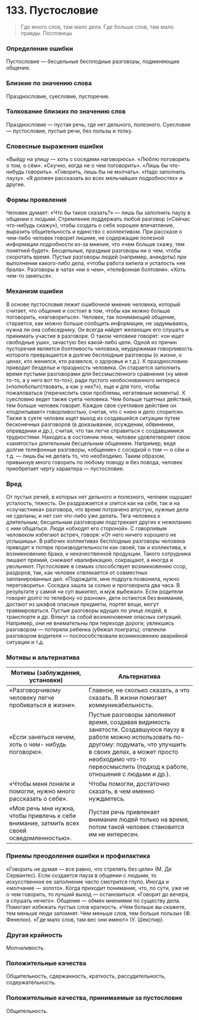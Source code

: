 # 133. Пустословие

>Где много слов, там мало дела.
Где больше слов, там мало правды.
Пословицы

### Определение ошибки
Пустословие — бесцельные бесплодные разговоры, подменяющие общение.

### Близкие по значению слова
Празднословие, суесловие, пусторечие.

### Толкование близких по значению слов
Празднословие — пустая речь, где нет дельного, полезного.
Суесловие — пустословие, пустые речи, без пользы и толку.

### Словесные выражения ошибки
«Выйду на улицу — хоть с соседями наговорюсь».
«Люблю поговорить о том, о сём».
«Скучно, когда не о чем поговорить».
«Лишь бы что-нибудь говорить».
«Говорить, лишь бы не молчать».
«Надо заполнить паузу».
«Я должен рассказать во всех мельчайших подробностях» и другие.

### Формы проявления
Человек думает: «Что бы такое сказать?» — лишь бы заполнить паузу в общении с людьми.
Стремление поддержать любой разговор («Сейчас что-нибудь скажу»), чтобы создать о себе хорошее впечатление, выразить общительность и единство с коллективом.
При рассказе о чем-либо человек говорит лишние, не содержащие полезной информации подробности из-за мнения, что «чем больше скажу, тем понятней будет».
Бесцельные, праздные разговоры ни о чем, чтобы скоротать время.
Пустые разговоры людей (например, анекдоты) при выполнении какого-либо дела, «чтобы работа кипела и усталость «не брала».
Разговоры в чатах «ни о чем», «телефонная болтовня». «Хоть чем-то заняться».

### Механизм ошибки
В основе пустословия лежит ошибочное мнение человека, который считает, что общение и состоит в том, чтобы как можно больше поговорить, «наговориться». Человек, так понимающий общение, старается, как можно больше сообщить информации, не задумываясь, нужна ли она собеседнику. Он всегда найдет желающих его слушать и принимать участие в разговоре. О таком человеке говорят: «он ищет свободные уши», зачастую без какой-либо цели.
Одной из причин пусторечия является болтливость человека, неудержимая говорливость которого превращается в долгие бесплодные разговоры (о жизни, о ценах, кто женился, кто развелся, о здоровье и т.д.).
К празднословию приводит безделье и праздность человека. Он старается заполнить время пустыми разговорами для бессмысленного сравнения («у меня то-то, а у него вот то-то»), ради пустого необоснованного интереса («полюбопытствовать, а как у них?»), еще и для того, чтобы пожаловаться (перечислить свои проблемы, негативные моменты).
К суесловию ведет также суета человека. Чем больше тщетных действий, тем больше человек говорит. Каждое свое суетливое действие он «подпитывает» говорливостью, считая, что с «нею и дело спорится». Также в суете человек ищет выход из создавшейся ситуации путем бесконечных разговоров (в доказывании, осуждении, обвинении, оправдании и др.), считая, что так легче справиться с создавшимися трудностями.
Находясь в состоянии лени, человек удовлетворяет свою «занятость» длительным бесцельным общением. Например, ведя долгие телефонные разговоры, «общение» с соседкой о том — о сём и т.д. — лишь бы не делать то, что необходимо.
Таким образом, привыкнув много говорить по любому поводу и без повода, человек приобретает черту характера — пустословие.

### Вред
От пустых речей, в которых нет дельного и полезного, человек ощущает усталость, тяжесть. Он раздражается и злится как на себя, так и на «соучастника» разговора, что время потрачено впустую, нужные дела не сделаны, и нет сил что-либо уже делать.
Тяга человека к длительным, бесцельным разговорам подстрекает других к нежеланию с ним общаться. Люди «обходят его стороной». С говорливым человеком избегают встреч, говоря: «От него ничего хорошего не услышишь».
В рабочих коллективах бесплодные разговоры человека приводят к потере производительности как своей, так и коллектива, к возникновению брака, к некачественной продукции. Такого сотрудника лишают премий, снижают квалификацию, сокращают, а иногда и увольняют.
Пустословие в семьях способствует возникновению ссор, раздоров, так, как человек отвлекается от совместных запланированных дел. «Подождите, мне подруга позвонила, нужно переговорить». Соседка зашла за солью и проговорила два часа. В результате у самой «и суп выкипел, и муж выбежал».
Если родители говорят долго по телефону «о разном», дети остаются без внимания, достают из шкафов опасные предметы, портят вещи, могут травмироваться.
Пустые разговоры идущих по улице людей, в транспорте и др. Влекут за собой возникновение опасных ситуаций. Например, они не внимательны при переходе дороги; увлекшись разговором — потеряли ребенка (убежал поиграть); отвлекли разговором водителя — поспособствовали возникновению аварийной ситуации и т.д.

### Мотивы и альтернатива
Мотивы (заблуждения, установки) | Альтернатива
---|---
«Разговорчивому человеку легче пробиваться в жизни».	|Главное, не сколько сказать, а что сказать. В жизни помогает коммуникабельность.
«Если заняться нечем, хоть о чем- нибудь поговорю».	|Пустые разговоры заполняют время, создавая видимость занятости. Создавшуюся паузу в работе можно использовать по-другому: подумать, что улучшить в своих делах, а может просто необходимо что-то переосмыслить (подход к работе, отношения с людьми и др.).
«Чтобы меня поняли и помогли, нужно много рассказать о себе».	|Чтобы помогли, достаточно сказать, в чем именно нуждаетесь.
«Моя речь мне нужна, чтобы привлечь к себе внимание, затмить всех своей осведомленностью».	|Пустая речь привлекает внимание людей только на время, потом такой человек становится им не интересен.

### Приемы преодоления ошибки и профилактика
«Говорить не думая — все равно, что стрелять без цели» (М. Де Сервантес).
Если создается пауза в общении с людьми, то искусственное ее заполнение часто смотрится глупо. Иногда и «молчание — золото».
Когда приходит понимание, что, по сути, уже не о чем говорить, то лучший выход — остановиться.
«Говорит до вечера, а слушать нечего». Общение — обмен мнениями по существу дела.
Помогает избежать пустых слов краткость. «Чем больше вы скажете, тем меньше люди запомнят. Чем меньше слов, тем больше пользы» (Ф. Фенелон). «Где мало слов, там вес они имеют» (У. Шекспир).

### Другая крайность 
Молчаливость.

### Положительные качества 
Общительность, сдержанность, краткость, рассудительность, содержательность.

### Положительные качества, принимаемые за пустословие
Общительность. 
